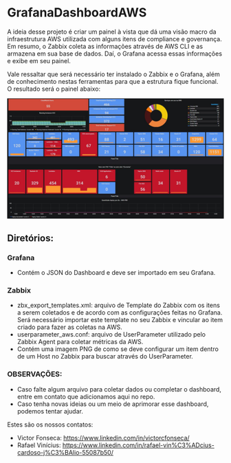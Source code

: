 # GrafanaDashboardAWS

A ideia desse projeto é criar um painel à vista que dá uma visão macro da infraestrutura AWS utilizada com alguns itens de compliance e governança. Em resumo, o Zabbix coleta as informações através de AWS CLI e as armazena em sua base de dados. Daí, o Grafana acessa essas informações e exibe em seu painel.

Vale ressaltar que será necessário ter instalado o Zabbix e o Grafana, além de conhecimento nestas ferramentas para que a estrutura fique funcional. O resultado será o painel abaixo:

![](/img/Grafana.JPG)

## Diretórios:

### Grafana

* Contém o JSON do Dashboard e deve ser importado em seu Grafana.

### Zabbix

* zbx_export_templates.xml: arquivo de Template do Zabbix com os itens a serem coletados e de acordo com as configurações feitas no Grafana. Será necessário importar este template no seu Zabbix e vincular ao item criado para fazer as coletas na AWS.
* userparameter_aws.conf:  arquivo de UserParameter utilizado pelo Zabbix Agent para coletar métricas da AWS.
* Contém uma imagem PNG de como se deve configurar um item dentro de um Host no Zabbix para buscar através do UserParameter.

### OBSERVAÇÕES:

* Caso falte algum arquivo para coletar dados ou completar o dashboard, entre em contato que adicionamos aqui no repo.
* Caso tenha novas ideias ou um meio de aprimorar esse dashboard, podemos tentar ajudar.

Estes são os nossos contatos:
* Victor Fonseca: https://www.linkedin.com/in/victorcfonseca/
* Rafael Vinícius: https://www.linkedin.com/in/rafael-vin%C3%ADcius-cardoso-j%C3%BAlio-55087b50/

